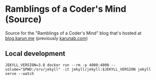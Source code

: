 # Ramblings of a Coder's Mind (Source)

Source for the "Ramblings of a Coder's Mind" blog that's hosted at [blog.karun.me](https://blog.karun.me) (previously [karunab.com](https://karunab.com))

## Local development

`JEKYLL_VERSION=3.8 docker run --rm -p 4000:4000 --volume="$PWD:/srv/jekyll" -it jekyll/jekyll:$JEKYLL_VERSION jekyll serve --watch`
